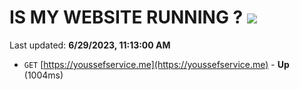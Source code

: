 # IS MY WEBSITE RUNNING ? [![](https://img.shields.io/static/v1?label=Sponsor&message=%E2%9D%A4&logo=GitHub&color=%23fe8e86)](https://github.com/sponsors/<username>)

Last updated: **6/29/2023, 11:13:00 AM**

- `GET` [https://youssefservice.me](https://youssefservice.me) - **Up** (1004ms)
